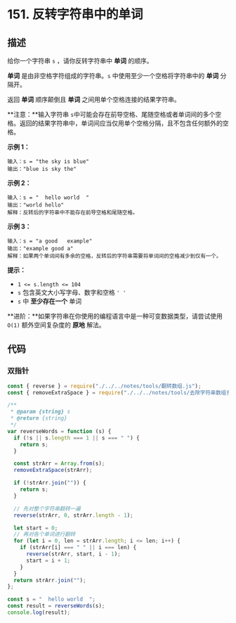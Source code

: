 # 151. 反转字符串中的单词

## 描述

给你一个字符串 `s` ，请你反转字符串中 **单词** 的顺序。

**单词** 是由非空格字符组成的字符串。`s` 中使用至少一个空格将字符串中的 **单词** 分隔开。

返回 **单词** 顺序颠倒且 **单词** 之间用单个空格连接的结果字符串。

**注意：**输入字符串 `s`中可能会存在前导空格、尾随空格或者单词间的多个空格。返回的结果字符串中，单词间应当仅用单个空格分隔，且不包含任何额外的空格。

 

**示例 1：**

```
输入：s = "the sky is blue"
输出："blue is sky the"
```

**示例 2：**

```
输入：s = "  hello world  "
输出："world hello"
解释：反转后的字符串中不能存在前导空格和尾随空格。
```

**示例 3：**

```
输入：s = "a good   example"
输出："example good a"
解释：如果两个单词间有多余的空格，反转后的字符串需要将单词间的空格减少到仅有一个。
```

 

**提示：**

-   `1 <= s.length <= 104`
-   `s` 包含英文大小写字母、数字和空格 `' '`
-   `s` 中 **至少存在一个** 单词



 

**进阶：**如果字符串在你使用的编程语言中是一种可变数据类型，请尝试使用 `O(1)` 额外空间复杂度的 **原地** 解法。

## 代码

### 双指针

```js
const { reverse } = require("./../../notes/tools/翻转数组.js");
const { removeExtraSpace } = require("./../../notes/tools/去除字符串数组多余的空格.js");

/**
 * @param {string} s
 * @return {string}
 */
var reverseWords = function (s) {
  if (!s || s.length === 1 || s === " ") {
    return s;
  }

  const strArr = Array.from(s);
  removeExtraSpace(strArr);

  if (!strArr.join("")) {
    return s;
  }

  // 先对整个字符串翻转一遍
  reverse(strArr, 0, strArr.length - 1);

  let start = 0;
  // 再对各个单词进行翻转
  for (let i = 0, len = strArr.length; i <= len; i++) {
    if (strArr[i] === " " || i === len) {
      reverse(strArr, start, i - 1);
      start = i + 1;
    }
  }
  return strArr.join("");
};

const s = "  hello world  ";
const result = reverseWords(s);
console.log(result);
```

